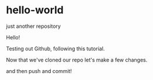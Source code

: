 # hello-world
just another repository

Hello!

Testing out Github, following this tutorial. 

Now that we've cloned our repo let's make a few changes. 

and then push and commit!